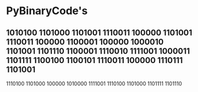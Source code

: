 # PyBinaryCode's
## 1010100 1101000 1101001 1110011 100000 1101001 1110011 100000 1100001 100000 1000010 1101001 1101110 1100001 1110010 1111001 1000011 1101111 1100100 1100101 1110011 100000 1110111 1101001 
1110100 1101000 100000 1010000 1111001 1110100 1101000 1101111 1101110
